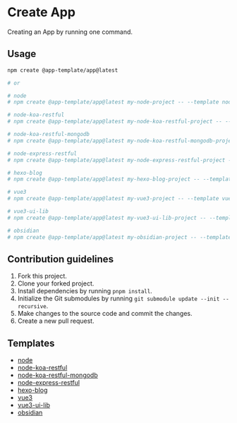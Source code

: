 # Create App

Creating an App by running one command.

## Usage

```bash
npm create @app-template/app@latest

# or

# node
# npm create @app-template/app@latest my-node-project -- --template node

# node-koa-restful
# npm create @app-template/app@latest my-node-koa-restful-project -- --template node-koa-restful

# node-koa-restful-mongodb
# npm create @app-template/app@latest my-node-koa-restful-mongodb-project -- --template node-koa-restful-mongodb

# node-express-restful
# npm create @app-template/app@latest my-node-express-restful-project -- --template node-express-restful

# hexo-blog
# npm create @app-template/app@latest my-hexo-blog-project -- --template hexo-blog

# vue3
# npm create @app-template/app@latest my-vue3-project -- --template vue3

# vue3-ui-lib
# npm create @app-template/app@latest my-vue3-ui-lib-project -- --template vue3-ui-lib

# obsidian
# npm create @app-template/app@latest my-obsidian-project -- --template obsidian
```

## Contribution guidelines

1. Fork this project.
2. Clone your forked project.
3. Install dependencies by running `pnpm install`.
4. Initialize the Git submodules by running `git submodule update --init --recursive`.
5. Make changes to the source code and commit the changes.
6. Create a new pull request.

## Templates

- [node](./templates/node/)
- [node-koa-restful](./templates/node-koa-restful/)
- [node-koa-restful-mongodb](./templates/node-koa-restful-mongodb/)
- [node-express-restful](./templates/node-express-restful/)
- [hexo-blog](./templates/hexo-blog/)
- [vue3](./templates/vue3/)
- [vue3-ui-lib](./templates/vue3-ui-lib/)
- [obsidian](./templates/obsidian/)
